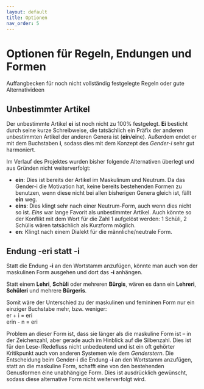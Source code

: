 ```yaml
---
layout: default
title: Optionen
nav_order: 5
---
```

# Optionen für Regeln, Endungen und Formen

Auffangbecken für noch nicht vollständig festgelegte Regeln oder gute Alternativideen

## Unbestimmter Artikel

Der unbestimmte Artikel **ei** ist noch nicht zu 100% festgelegt. **Ei** besticht durch seine kurze Schreibweise, die tatsächlich ein Präfix der anderen unbestimmten Artikel der anderen Genera ist (**ei**n/**ei**ne). Außerdem endet er mit dem Buchstaben **i**, sodass dies mit dem Konzept des *Gender-i* sehr gut harmoniert.

Im Verlauf des Projektes wurden bisher folgende Alternativen überlegt und aus Gründen nicht weiterverfolgt:

- **ein**: Dies ist bereits der Artikel im Maskulinum und Neutrum. Da das Gender-i die Motivation hat, keine bereits bestehenden Formen zu benutzen, wenn diese nicht bei allen bisherigen Genera gleich ist, fällt **ein** weg.
- **eins**: Dies klingt sehr nach einer Neutrum-Form, auch wenn dies nicht so ist. *Eins* war lange Favorit als unbestimmter Artikel. Auch könnte so der Konflikt mit dem Wort für die Zahl 1 aufgelöst werden: 1 Schüli, 2 Schülis wären tatsächlich als Kurzform möglich.
- **en**: Klingt nach einem Dialekt für die männliche/neutrale Form.

## Endung **-eri** statt **-i**

Statt die Endung **-i** an den Wortstamm anzufügen, könnte man auch von der maskulinen Form ausgehen und dort das **-i** anhängen.

Statt einem **Lehri**, **Schüli** oder mehreren **Bürgis**, wären es dann ein **Lehreri**, **Schüleri** und mehrere **Bürgeris**.

Somit wäre der Unterschied zu der maskulinen und femininen Form nur ein einziger Buchstabe mehr, bzw. weniger: \
er + i = eri\
erin - n = eri

Problem an dieser Form ist, dass sie länger als die maskuline Form ist – in der Zeichenzahl, aber gerade auch im Hinblick auf die Silbenzahl. Dies ist für den Lese-/Redefluss nicht unbedeutend und ist ein oft gehörter Kritikpunkt auch von anderen Systemen wie dem *Genderstern*. Die Entscheidung beim Gender-i die Endung **-i** an den Wortstamm anzufügen, statt an die maskuline Form, schafft eine von den bestehenden Genusformen eine unabhängige Form. Dies ist ausdrücklich gewünscht, sodass diese alternative Form nicht weiterverfolgt wird.